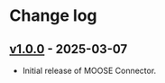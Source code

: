 # Change log

## [v1.0.0](https://github.com/simvue-io/connectors-moose/releases/tag/v1.0.0) - 2025-03-07

* Initial release of MOOSE Connector.
